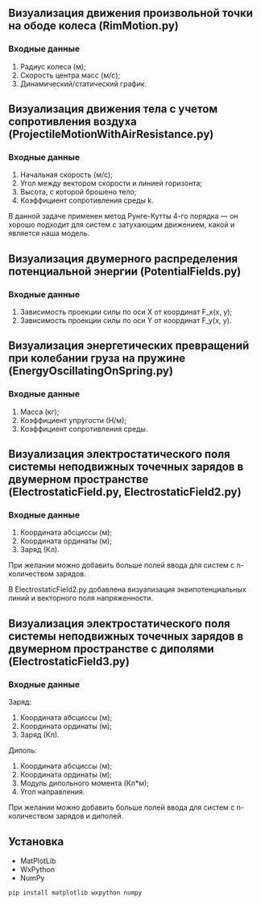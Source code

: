 ## Визуализация движения произвольной точки на ободе колеса (RimMotion.py)

### Входные данные

1) Радиус колеса (м);
2) Скорость центра масс (м/c);
3) Динамический/статический график.

## Визуализация движения тела с учетом сопротивления воздуха (ProjectileMotionWithAirResistance.py)

### Входные данные

1) Начальная скорость (м/с);
2) Угол между вектором скорости и линией горизонта;
3) Высота, с которой брошено тело;
4) Коэффициент сопротивления среды k.

В данной задаче применен метод Рунге-Кутты 4-го порядка — он хорошо подходит для систем с затухающим движением, какой и является наша модель.

## Визуализация двумерного распределения потенциальной энергии (PotentialFields.py)

### Входные данные

1) Зависимость проекции силы по оси X от координат F_x(x, y);
2) Зависимость проекции силы по оси Y от координат F_y(x, y).

## Визуализация энергетических превращений при колебании груза на пружине (EnergyOscillatingOnSpring.py)

### Входные данные

1) Масса (кг);
2) Коэффициент упругости (Н/м);
3) Коэффициент сопротивления среды.
   
##  Визуализация электростатического поля системы неподвижных точечных зарядов в двумерном пространстве (ElectrostaticField.py, ElectrostaticField2.py)

### Входные данные

1) Координата абсциссы (м);
2) Координата ординаты (м);
3) Заряд (Кл).

При желании можно добавить больше полей ввода для систем с n-количеством зарядов.

В ElectrostaticField2.py добавлена визуализация эквипотенциальных линий и векторного поля напряженности.

## Визуализация электростатического поля системы неподвижных точечных зарядов в двумерном пространстве с диполями (ElectrostaticField3.py)

### Входные данные

Заряд:
1) Координата абсциссы (м);
2) Координата ординаты (м);
3) Заряд (Кл).

Диполь:
1) Координата абсциссы (м);
2) Координата ординаты (м);
3) Модуль дипольного момента (Кл*м);
4) Угол направления.

При желании можно добавить больше полей ввода для систем с n-количеством зарядов и диполей.

## Установка
- MatPlotLib
- WxPython
- NumPy

```pip install matplotlib wxpython numpy```
